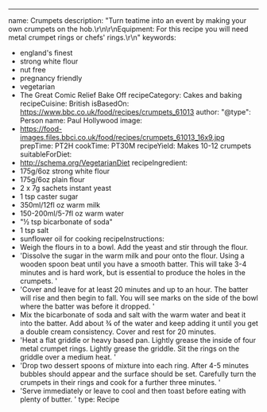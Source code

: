---
name: Crumpets
description: "Turn teatime into an event by making your own crumpets on the hob.\r\n\r\nEquipment:
  For this recipe you will need metal crumpet rings or chefs' rings.\r\n"
keywords:
- england's finest
- strong white flour
- nut free
- pregnancy friendly
- vegetarian
- The Great Comic Relief Bake Off
recipeCategory: Cakes and baking
recipeCuisine: British
isBasedOn: https://www.bbc.co.uk/food/recipes/crumpets_61013
author:
  "@type": Person
  name: Paul Hollywood
image:
- https://food-images.files.bbci.co.uk/food/recipes/crumpets_61013_16x9.jpg
prepTime: PT2H
cookTime: PT30M
recipeYield: Makes 10-12 crumpets
suitableForDiet:
- http://schema.org/VegetarianDiet
recipeIngredient:
- 175g/6oz strong white flour
- 175g/6oz plain flour
- 2 x 7g sachets instant yeast
- 1 tsp caster sugar
- 350ml/12fl oz warm milk
- 150-200ml/5-7fl oz warm water
- "½ tsp bicarbonate of soda"
- 1 tsp salt
- sunflower oil for cooking
recipeInstructions:
- Weigh the flours in to a bowl. Add the yeast and stir through the flour.
- 'Dissolve the sugar in the warm milk and pour onto the flour. Using a wooden spoon
  beat until you have a smooth batter. This will take 3-4 minutes and is hard work,
  but is essential to produce the holes in the crumpets. '
- 'Cover and leave for at least 20 minutes and up to an hour. The batter will rise
  and then begin to fall. You will see marks on the side of the bowl where the batter
  was before it dropped. '
- Mix the bicarbonate of soda and salt with the warm water and beat it into the batter.  Add
  about ¾ of the water and keep adding it until you get a double cream consistency.
  Cover and rest for 20 minutes.
- 'Heat a flat griddle or heavy based pan. Lightly grease the inside of four metal
  crumpet rings. Lightly grease the griddle. Sit the rings on the griddle over a medium
  heat. '
- 'Drop two dessert spoons of mixture into each ring. After 4-5 minutes bubbles should
  appear and the surface should be set. Carefully turn the crumpets in their rings
  and cook for a further three minutes. '
- 'Serve immediately or leave to cool and then toast before eating with plenty of
  butter. '
type: Recipe
